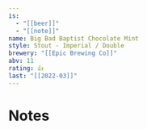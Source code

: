 ```yaml
---
is:
  - "[[beer]]"
  - "[[note]]"
name: Big Bad Baptist Chocolate Mint
style: Stout - Imperial / Double
brewery: "[[Epic Brewing Co]]"
abv: 11
rating: 👍
last: "[[2022-03]]"
---
```

# Notes

